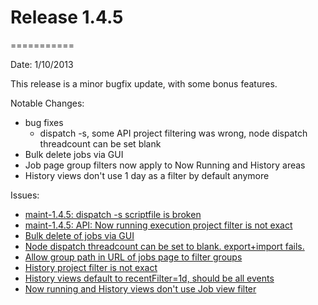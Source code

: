 # Release 1.4.5
===========

Date: 1/10/2013

This release is a minor bugfix update, with some bonus features.

Notable Changes:

* bug fixes
    * dispatch -s, some API project filtering was wrong, node dispatch threadcount can be set blank
* Bulk delete jobs via GUI
* Job page group filters now apply to Now Running and History areas
* History views don't use 1 day as a filter by default anymore

Issues:

* [maint-1.4.5: dispatch -s scriptfile is broken](https://github.com/dtolabs/qwcontrol/issues/266)
* [maint-1.4.5: API: Now running execution project filter is not exact](https://github.com/dtolabs/qwcontrol/issues/265)
* [Bulk delete of jobs via GUI](https://github.com/dtolabs/qwcontrol/issues/245)
* [Node dispatch threadcount can be set to blank. export+import fails.](https://github.com/dtolabs/qwcontrol/issues/244)
* [Allow group path in URL of jobs page to filter groups](https://github.com/dtolabs/qwcontrol/issues/243)
* [History project filter is not exact](https://github.com/dtolabs/qwcontrol/issues/242)
* [History views default to recentFilter=1d, should be all events](https://github.com/dtolabs/qwcontrol/issues/240)
* [Now running and History views don't use Job view filter](https://github.com/dtolabs/qwcontrol/issues/239)
